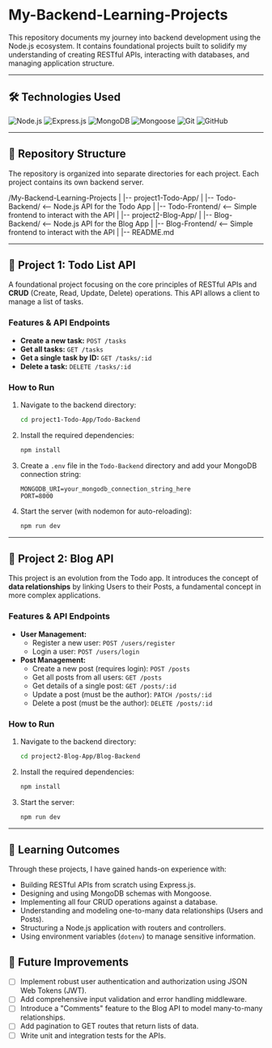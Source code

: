 # My-Backend-Learning-Projects

This repository documents my journey into backend development using the Node.js ecosystem. It contains foundational projects built to solidify my understanding of creating RESTful APIs, interacting with databases, and managing application structure.

---

## 🛠️ Technologies Used

![Node.js](https://img.shields.io/badge/Node.js-339933?style=for-the-badge&logo=nodedotjs&logoColor=white)
![Express.js](https://img.shields.io/badge/Express.js-000000?style=for-the-badge&logo=express&logoColor=white)
![MongoDB](https://img.shields.io/badge/MongoDB-47A248?style=for-the-badge&logo=mongodb&logoColor=white)
![Mongoose](https://img.shields.io/badge/Mongoose-880000?style=for-the-badge&logo=mongoose&logoColor=white)
![Git](https://img.shields.io/badge/Git-F05032?style=for-the-badge&logo=git&logoColor=white)
![GitHub](https://img.shields.io/badge/GitHub-181717?style=for-the-badge&logo=github&logoColor=white)

---

## 📂 Repository Structure

The repository is organized into separate directories for each project. Each project contains its own backend server.

/My-Backend-Learning-Projects
|
|-- project1-Todo-App/
|   |-- Todo-Backend/      <-- Node.js API for the Todo App
|   |-- Todo-Frontend/     <-- Simple frontend to interact with the API
|
|-- project2-Blog-App/
|   |-- Blog-Backend/      <-- Node.js API for the Blog App
|   |-- Blog-Frontend/     <-- Simple frontend to interact with the API
|
|-- README.md


---

## 📝 Project 1: Todo List API

A foundational project focusing on the core principles of RESTful APIs and **CRUD** (Create, Read, Update, Delete) operations. This API allows a client to manage a list of tasks.

### Features & API Endpoints

* **Create a new task:** `POST /tasks`
* **Get all tasks:** `GET /tasks`
* **Get a single task by ID:** `GET /tasks/:id`
* **Delete a task:** `DELETE /tasks/:id`

### How to Run

1.  Navigate to the backend directory:
    ```sh
    cd project1-Todo-App/Todo-Backend
    ```
2.  Install the required dependencies:
    ```sh
    npm install
    ```
3.  Create a `.env` file in the `Todo-Backend` directory and add your MongoDB connection string:
    ```env
    MONGODB_URI=your_mongodb_connection_string_here
    PORT=8000
    ```
4.  Start the server (with nodemon for auto-reloading):
    ```sh
    npm run dev
    ```

---

## 📖 Project 2: Blog API

This project is an evolution from the Todo app. It introduces the concept of **data relationships** by linking Users to their Posts, a fundamental concept in more complex applications.

### Features & API Endpoints

* **User Management:**
    * Register a new user: `POST /users/register`
    * Login a user: `POST /users/login`
* **Post Management:**
    * Create a new post (requires login): `POST /posts`
    * Get all posts from all users: `GET /posts`
    * Get details of a single post: `GET /posts/:id`
    * Update a post (must be the author): `PATCH /posts/:id`
    * Delete a post (must be the author): `DELETE /posts/:id`

### How to Run

1.  Navigate to the backend directory:
    ```sh
    cd project2-Blog-App/Blog-Backend
    ```
2.  Install the required dependencies:
    ```sh
    npm install
    ```
3.  Start the server:
    ```sh
    npm run dev
    ```

---

## 🎯 Learning Outcomes

Through these projects, I have gained hands-on experience with:
-   Building RESTful APIs from scratch using Express.js.
-   Designing and using MongoDB schemas with Mongoose.
-   Implementing all four CRUD operations against a database.
-   Understanding and modeling one-to-many data relationships (Users and Posts).
-   Structuring a Node.js application with routers and controllers.
-   Using environment variables (`dotenv`) to manage sensitive information.

## 🌱 Future Improvements

-   [ ] Implement robust user authentication and authorization using JSON Web Tokens (JWT).
-   [ ] Add comprehensive input validation and error handling middleware.
-   [ ] Introduce a "Comments" feature to the Blog API to model many-to-many relationships.
-   [ ] Add pagination to GET routes that return lists of data.
-   [ ] Write unit and integration tests for the APIs.

